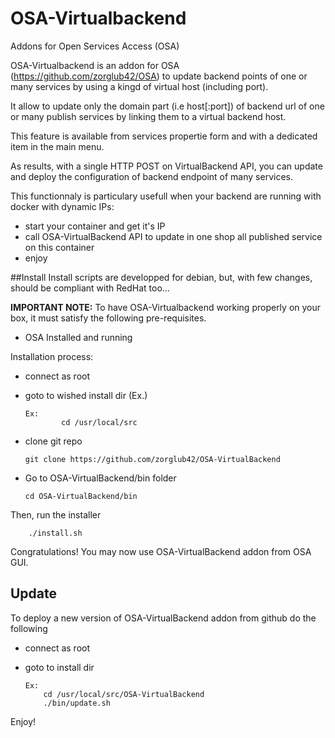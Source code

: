 # OSA-Virtualbackend
Addons for Open Services Access (OSA)

OSA-Virtualbackend is an addon for OSA (https://github.com/zorglub42/OSA) to update backend points of one or many services by using a kingd of virtual host (including port).

It allow to update only the domain part (i.e host[:port]) of backend url of one or many publish services by linking them to a virtual backend host.

This feature is available from services propertie form and with a dedicated item in the main menu.

As results, with a single HTTP POST on VirtualBackend API, you can update and deploy the configuration of backend endpoint of many services.

This functionnaly is particulary usefull when your backend are running with docker with dynamic IPs:
- start your container and get it's IP
- call OSA-VirtualBackend API to update in one shop all published service on this container
- enjoy

##Install
Install scripts are developped for debian, but, with few changes, should be compliant with RedHat too...


**IMPORTANT NOTE:** To have OSA-Virtualbackend working properly on your box, it must satisfy the following pre-requisites.
  - OSA Installed and running


Installation process:
  - connect as root
  - goto to wished install dir (Ex.) 

		Ex:
	    		cd /usr/local/src

  - clone git repo

		git clone https://github.com/zorglub42/OSA-VirtualBackend
  - Go to OSA-VirtualBackend/bin folder
  
		cd OSA-VirtualBackend/bin

Then, run the installer  

		./install.sh
		
Congratulations! 
You may now use OSA-VirtualBackend addon from OSA GUI.

## Update
To deploy a new version of OSA-VirtualBackend addon from github do the following
  - connect as root
  - goto to install dir 
	
		Ex:
			cd /usr/local/src/OSA-VirtualBackend
			./bin/update.sh

Enjoy!

